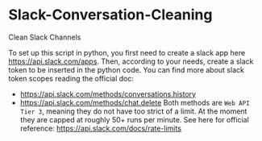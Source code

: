 # Slack-Conversation-Cleaning
Clean Slack Channels

To set up this script in python, you first need to create a slack app here https://api.slack.com/apps.
Then, according to your needs, create a slack token to be inserted in the python code. You can find more about slack token scopes reading the official doc:
- https://api.slack.com/methods/conversations.history
- https://api.slack.com/methods/chat.delete
Both methods are ```Web API Tier 3```, meaning they do not have too strict of a limit. At the moment they are capped at roughly 50+ runs per minute. See here for official reference: https://api.slack.com/docs/rate-limits
